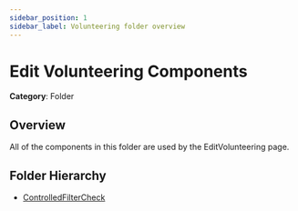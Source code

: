 ```yaml
---
sidebar_position: 1
sidebar_label: Volunteering folder overview
---
```


# Edit Volunteering Components

**Category**: Folder

## Overview

All of the components in this folder are used by the EditVolunteering page.

## Folder Hierarchy

- [ControlledFilterCheck](controlled-filter-check.md)

